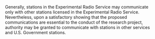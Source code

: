 Generally, stations in the Experimental Radio Service may communicate only with other stations licensed in the Experimental Radio Service. Nevertheless, upon a satisfactory showing that the proposed communications are essential to the conduct of the research project, authority may be granted to communicate with stations in other services and U.S. Government stations.

